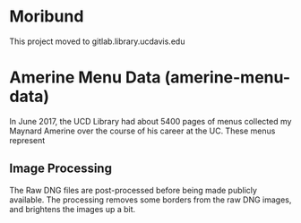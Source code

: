# Moribund 

This project moved to gitlab.library.ucdavis.edu

# Amerine Menu Data (amerine-menu-data)

In June 2017, the UCD Library had about 5400 pages of menus collected
my Maynard Amerine over the course of his career at the UC. These menus represent

##  Image Processing

The Raw DNG files are post-processed before being made publicly
available.  The processing removes some borders from the raw DNG
images, and brightens the images up a bit.


